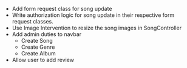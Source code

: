 * Add form request class for song update
* Write authorization logic for song update in their respective form request classes.
* Use Image Intervention to resize the song images in SongController
* Add admin duties to navbar
    - Create Song
    - Create Genre
    - Create Album
* Allow user to add review